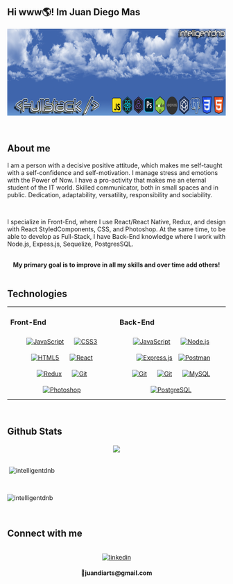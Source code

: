 ## Hi www🌎! Im Juan Diego Mas 

<p align="center">
  <img height="200" src="./image/coverImage.png"/>
</p>

<br/>

## About me
<p> I am a person with a decisive positive attitude, which makes me self-taught with a
self-confidence and self-motivation. I manage stress and emotions with the Power of Now. I have a pro-activity that makes me an eternal student of the IT world. Skilled communicator, both in small spaces and in public. Dedication, adaptability, versatility, responsibility and sociability. </p>
<br/>
<p>I specialize in Front-End, where I use React/React Native, Redux, and design with React StyledComponents, CSS, and Photoshop.
At the same time, to be able to develop as Full-Stack, I have Back-End knowledge where I work with Node.js, Expess.js, Sequelize, PostgresSQL.</p>
<br/>

<div align="center">
<b> My primary goal is to improve in all my skills and over time add others! </b>
</div>
  
<br/>

## Technologies  
<div align="center">  
<table><tr><td valign="top" width="33%">



### Front-End  
<div align="center">  
<a href="https://www.javascript.com/" target="_blank"><img style="margin: 10px" src="https://profilinator.rishav.dev/skills-assets/javascript-original.svg" alt="JavaScript" height="50" /></a>  
<a href="https://www.w3schools.com/css/" target="_blank"><img style="margin: 10px" src="https://profilinator.rishav.dev/skills-assets/css3-original-wordmark.svg" alt="CSS3" height="50" /></a>  
<a href="https://en.wikipedia.org/wiki/HTML5" target="_blank"><img style="margin: 10px" src="https://profilinator.rishav.dev/skills-assets/html5-original-wordmark.svg" alt="HTML5" height="50" /></a>  
<a href="https://reactjs.org/" target="_blank"><img style="margin: 10px" src="https://profilinator.rishav.dev/skills-assets/react-original-wordmark.svg" alt="React" height="50" /></a>   
<a href="https://redux.js.org/" target="_blank"><img style="margin: 10px" src="https://profilinator.rishav.dev/skills-assets/redux-original.svg" alt="Redux" height="50" /></a>  
<a href="https://git-scm.com/" target="_blank"><img style="margin: 10px" src="https://git-scm.com/images/logos/downloads/Git-Icon-1788C.png" alt="Git" height="50" /></a>  
<a href="https://www.adobe.com/products/photoshop.html" target="_blank"><img style="margin: 10px" src="https://imgs.search.brave.com/6_IAwgbmW9g-eOnYSNWeuYHJNnf9qHj0UuTF9aZcCHA/rs:fit:300:293:1/g:ce/aHR0cHM6Ly9pMC53/cC5jb20vd3d3LnRp/ZW5kYS5jYXBhY2l0/YWNpb25rZHNhLmNv/bS93cC1jb250ZW50/L3VwbG9hZHMvMjAx/OS8wNC8xMjAwcHgt/QWRvYmVfUGhvdG9z/aG9wX0NDX2ljb24u/c3ZnXy5wbmc_cmVz/aXplPTMwMCUyQzI5/MyZzc2w9MQ" alt="Photoshop" height="50" /></a>  
</div>

</td><td valign="top" width="33%">



### Back-End  
<div align="center">  
<a href="https://www.javascript.com/" target="_blank"><img style="margin: 10px" src="https://profilinator.rishav.dev/skills-assets/javascript-original.svg" alt="JavaScript" height="50" /></a>  
<a href="https://nodejs.org/" target="_blank"><img style="margin: 10px" src="https://profilinator.rishav.dev/skills-assets/nodejs-original-wordmark.svg" alt="Node.js" height="50" /></a>  
<a href="https://expressjs.com/" target="_blank"><img style="margin: 10px" src="https://imgs.search.brave.com/8UPTT7a8BOS6r5O7X3sCLgW4R3Gg7B4yUZ5O9hnR2FU/rs:fit:284:284:1/g:ce/aHR0cHM6Ly93d3cu/bWVtZW50b3RlY2gu/aW4vYXNzZXRzL2lt/YWdlcy9pY29ucy9l/eHByZXNzLnBuZw" alt="Express.js" height="50" /></a>  
<a href="https://postman.com" target="_blank"> <img src="https://www.vectorlogo.zone/logos/getpostman/getpostman-icon.svg" alt="Postman" height="50"/> </a>
<a href="https://github.com/" target="_blank"><img style="margin: 10px" src="https://imgs.search.brave.com/bJODbPXzpWHw-CA4L6pV_Q1VpmkvYtzsVzkfNflqrS4/rs:fit:956:980:1/g:ce/aHR0cHM6Ly93ZWJz/dG9ja3Jldmlldy5u/ZXQvaW1hZ2VzL2dp/dGh1Yi1pY29uLXBu/Zy00LnBuZw" alt="Git" height="50" /></a>
 <a href="https://sequelize.org/" target="_blank"><img style="margin: 10px" src="https://imgs.search.brave.com/LHVuHkpeb0-ENzrpy4moqAM60ia0cXtzI_onhl8jeck/rs:fit:250:250:1/g:ce/aHR0cDovL2Jsb2cu/ZXNwb2wuZWR1LmVj/L3Rhd3MvZmlsZXMv/MjAxNS8xMS9sb2dv/LXNtYWxsLnBuZw" alt="Git" height="50" /></a>  
<a href="https://www.mysql.com/" target="_blank"><img style="margin: 10px" src="https://profilinator.rishav.dev/skills-assets/mysql-original-wordmark.svg" alt="MySQL" height="50" /></a>  
<a href="https://www.postgresql.org/" target="_blank"><img style="margin: 10px" src="https://profilinator.rishav.dev/skills-assets/postgresql-original-wordmark.svg" alt="PostgreSQL" height="50" /></a>  
</div>
</td></table>
</div>
  
<br/>


## Github Stats
<div align="center" background-color="#585B73"><img src="https://github-readme-stats.vercel.app/api?username=intelligentdnb&show_icons=true&count_private=true&hide_border=true" align="center" /></div>  

<br/>
<p>&nbsp;<img align="center" src="https://github-readme-stats.vercel.app/api?username=intelligentdnb&show_icons=true&theme=highcontrast&title_color=cfd147&locale=en" alt="intelligentdnb" /></p>

<br/>

<p><img align="center" src="https://github-readme-stats.vercel.app/api/top-langs?username=intelligentdnb&show_icons=true&theme=dark&locale=en&layout=compact" alt="intelligentdnb" /></p>

<br/>


## Connect with me  
<br/> 
<div align="center">
<a href="https://www.linkedin.com/in/juan-diego-mas-ca-836710243/" target="__BLANK">
  <img src=https://img.shields.io/badge/linkedin-%231E77B5.svg?&style=for-the-badge&logo=linkedin&logoColor=white alt=linkedin style="margin-bottom: 5px;" />
</a>  
  <p>📧<b>juandiarts@gmail.com</b></p>
</div>  

<!--
**intelligentdnb/intelligentdnb** is a ✨ _special_ ✨ repository because its `README.md` (this file) appears on your GitHub profile.
--
Here are some ideas to get you started:

- 🔭 I’m currently working on ...
- 🌱 I’m currently learning ...
- 👯 I’m looking to collaborate on ...
- 🤔 I’m looking for help with ...
- 💬 Ask me about ...
- 📫 How to reach me: ...
- 😄 Pronouns: ...
- ⚡ Fun fact: ...
-->
